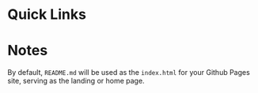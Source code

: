 # Quick Links

# Notes
By default, `README.md` will be used as the `index.html` for your Github Pages site, serving as the landing or home page.
